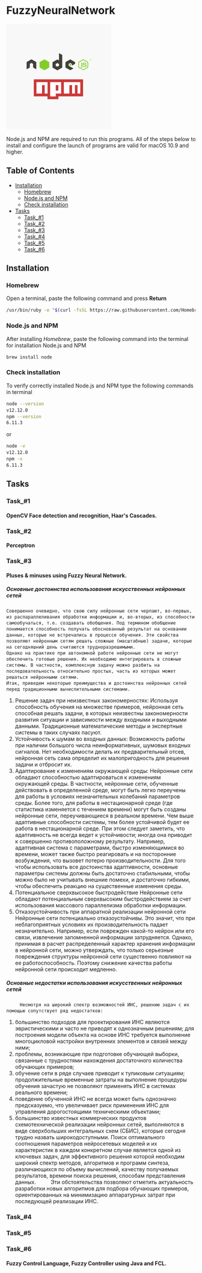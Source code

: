 # FuzzyNeuralNetwork

![NPM](/Images/logo.png)

Node.js and NPM are required to run this programs.
All of the steps below to install and configure the launch of programs are valid for macOS 10.9 and higher.


## Table of Contents

* [Installation](#installation)
  * [Homebrew](#homebrew)
  * [Node.js and NPM](#nodejs-and-npm)
  * [Check installation](#check-installation)
* [Tasks](#tasks)
  * [Task_#1](#task_1)
  * [Task_#2](#task_2)
  * [Task_#3](#task_3)
  * [Task_#4](#task_4)
  * [Task_#5](#task_5)
  * [Task_#6](#task_6)


## Installation

### Homebrew

Open a terminal, paste the following command and press **Return**

```bash
/usr/bin/ruby -e "$(curl -fsSL https://raw.githubusercontent.com/Homebrew/install/master/install)"
```

### Node.js and NPM

After installing *Homebrew*, paste the following command into the terminal for installation Node.js and NPM

```bash
brew install node
```

### Check installation

To verify correctly installed Node.js and NPM type the following commands in terminal

```bash
node --version
v12.12.0
npm --version
6.11.3
```
or
```bash
node -v
v12.12.0
npm -v
6.11.3
```


## Tasks

### Task_#1

#### OpenCV Face detection and recognition, Haar's Cascades.

### Task_#2

#### Perceptron

### Task_#3

#### Pluses & minuses using Fuzzy Neural Network.

##### Основные достоинства использования искусственных нейронных сетей

	Совершенно очевидно, что свою силу нейронные сети черпают, во-первых, из распараллеливания обработки информации и, во-вторых, из способности самообучаться, т.е. создавать обобщения. Под термином обобщение понимается способность получать обоснованный результат на основании данных, которые не встречались в процессе обучения. Эти свойства позволяют нейронным сетям решать сложные (масштабные) задачи, которые на сегодняшний день считаются трудноразрешимыми.
	Однако на практике при автономной работе нейронные сети не могут обеспечить готовые решения. Их необходимо интегрировать в сложные системы. В частности, комплексную задачу можно разбить на последовательность относительно простых, часть из которых может решаться нейронными сетями.
	Итак, приведем некоторые преимущества и достоинства нейронных сетей перед традиционными вычислительными системами.
   1. Решение задач при неизвестных закономерностях:
	Используя способность обучения на множестве примеров, нейронная сеть способная решать задачи, в которых неизвестны закономерности развития ситуации и зависимости между входными и выходными данными. Традиционные математические методы и экспертные системы в таких случаях пасуют.
   2. Устойчивость к шумам во входных данных:
	Возможность работы при наличии большого числа неинформативных, шумовых входных сигналов. Нет необходимости делать их предварительный отсев, нейронная сеть сама определит их малопригодность для решения задачи и отбросит их.
   3. Адаптирование к изменениям окружающей среды:
	Нейронные сети обладают способностью адаптироваться к изменениям окружающей среды. В частности, нейронные сети, обученные действовать в определенной среде, могут быть легко переучены для работы в условиях незначительных колебаний параметров среды. Более того, для работы в нестационарной среде (где статистика изменяется с течением времени) могут быть созданы нейронные сети, переучивающиеся в реальном времени. Чем выше адаптивные способности системы, тем более устойчивой будет ее работа в нестационарной среде. При этом следует заметить, что адаптивность не всегда ведет к устойчивости; иногда она приводит к совершенно противоположному результату. Например, адаптивная система с параметрами, быстро изменяющимися во времени, может также быстро реагировать и на посторонние возбуждения, что вызовет потерю производительности. Для того чтобы использовать все достоинства адаптивности, основные параметры системы должны быть достаточно стабильными, чтобы можно было не учитывать внешние помехи, и достаточно гибкими, чтобы обеспечить реакцию на существенные изменения среды.
   4. Потенциальное сверхвысокое быстродействие
	Нейронные сети обладают потенциальным сверхвысоким быстродействием за счет использования массового параллелизма обработки информации.
   5. Отказоустойчивость при аппаратной реализации нейронной сети
	Нейронные сети потенциально отказоустойчивы. Это значит, что при неблагоприятных условиях их производительность падает незначительно. Например, если поврежден какой-то нейрон или его связи, извлечение запомненной информации затрудняется. Однако, принимая в расчет распределенный характер хранения информации в нейронной сети, можно утверждать, что только серьезные повреждения структуры нейронной сети существенно повлияют на ее работоспособность. Поэтому снижение качества работы нейронной сети происходит медленно.
 
 
 
##### Основные недостатки использования искусственных нейронных сетей

         Несмотря на широкий спектр возможностей ИНС, решению задач с их помощью сопутствует ряд недостатков:
   1. большинство подходов для проектирования ИНС являются эвристическими и часто не приводят к однозначным решениям;
для построения модели объекта на основе ИНС требуется выполнение многоцикловой настройки внутренних элементов и связей между ними;
   2. проблемы, возникающие при подготовке обучающей выборки, связанные с трудностями нахождения достаточного количества обучающих примеров;
   3. обучение сети в ряде случаев приводит к тупиковым ситуациям;
продолжительные временные затраты на выполнение процедуры обучения зачастую не позволяют применять ИНС в системах реального времени;
   4. поведение обученной ИНС не всегда может быть однозначно предсказуемо, что увеличивает риск применения ИНС для управления дорогостоящими техническими объектами;
   5. большинство известных коммерческих продуктов схемотехнической реализации нейронных сетей, выполняются в виде сверхбольших интегральных схем (СБИС), которые сегодня трудно назвать широкодоступными.
	Поиск оптимального соотношения параметров нейросетевых моделей и их характеристик в каждом конкретном случае является одной из ключевых задач, для эффективного решения которой необходим широкий спектр методов, алгоритмов и программ синтеза, различающихся по объему вычислений, качеству получаемых результатов, времени поиска решения, способам представления данных.
         Эти обстоятельства позволяют отметить актуальность разработки новых алгоритмов для подбора обучающих примеров, ориентированных на минимизацию аппаратурных затрат при последующей реализации ИНС.



### Task_#4

### Task_#5

### Task_#6

#### Fuzzy Control Language, Fuzzy Controller using Java and FCL.
